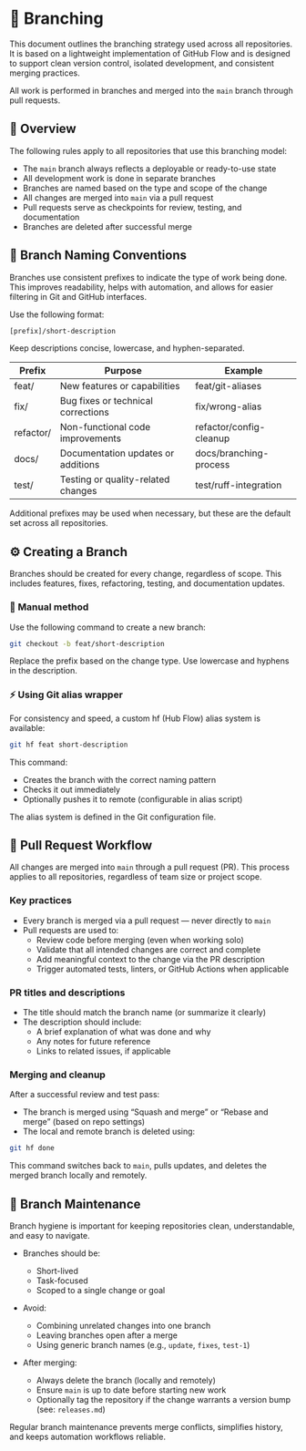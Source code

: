 # 🌿 Branching

This document outlines the branching strategy used across all repositories. It is based on a lightweight implementation of GitHub Flow and is designed to support clean version control, isolated development, and consistent merging practices.

All work is performed in branches and merged into the `main` branch through pull requests.

## 📌 Overview

The following rules apply to all repositories that use this branching model:

- The `main` branch always reflects a deployable or ready-to-use state
- All development work is done in separate branches
- Branches are named based on the type and scope of the change
- All changes are merged into `main` via a pull request
- Pull requests serve as checkpoints for review, testing, and documentation
- Branches are deleted after successful merge

## 🧱 Branch Naming Conventions

Branches use consistent prefixes to indicate the type of work being done. This improves readability, helps with automation, and allows for easier filtering in Git and GitHub interfaces.

Use the following format:

```bash
[prefix]/short-description
```

Keep descriptions concise, lowercase, and hyphen-separated.

| Prefix    | Purpose                            | Example                 |
| --------- | ---------------------------------- | ----------------------- |
| feat/     | New features or capabilities       | feat/git-aliases        |
| fix/      | Bug fixes or technical corrections | fix/wrong-alias         |
| refactor/ | Non-functional code improvements   | refactor/config-cleanup |
| docs/     | Documentation updates or additions | docs/branching-process  |
| test/     | Testing or quality-related changes | test/ruff-integration   |

Additional prefixes may be used when necessary, but these are the default set across all repositories.

## ⚙️ Creating a Branch

Branches should be created for every change, regardless of scope. This includes features, fixes, refactoring, testing, and documentation updates.

### 🧭 Manual method

Use the following command to create a new branch:

```bash
git checkout -b feat/short-description
```

Replace the prefix based on the change type. Use lowercase and hyphens in the description.

### ⚡ Using Git alias wrapper

For consistency and speed, a custom hf (Hub Flow) alias system is available:

```bash
git hf feat short-description
```

This command:

- Creates the branch with the correct naming pattern
- Checks it out immediately
- Optionally pushes it to remote (configurable in alias script)

The alias system is defined in the Git configuration file.

## 🔁 Pull Request Workflow

All changes are merged into `main` through a pull request (PR). This process applies to all repositories, regardless of team size or project scope.

### Key practices

- Every branch is merged via a pull request — never directly to `main`
- Pull requests are used to:
  - Review code before merging (even when working solo)
  - Validate that all intended changes are correct and complete
  - Add meaningful context to the change via the PR description
  - Trigger automated tests, linters, or GitHub Actions when applicable

### PR titles and descriptions

- The title should match the branch name (or summarize it clearly)
- The description should include:
  - A brief explanation of what was done and why
  - Any notes for future reference
  - Links to related issues, if applicable

### Merging and cleanup

After a successful review and test pass:

- The branch is merged using “Squash and merge” or “Rebase and merge” (based on repo settings)
- The local and remote branch is deleted using:

```bash
git hf done
```

This command switches back to `main`, pulls updates, and deletes the merged branch locally and remotely.

## 🧹 Branch Maintenance

Branch hygiene is important for keeping repositories clean, understandable, and easy to navigate.

- Branches should be:

  - Short-lived
  - Task-focused
  - Scoped to a single change or goal

- Avoid:

  - Combining unrelated changes into one branch
  - Leaving branches open after a merge
  - Using generic branch names (e.g., `update`, `fixes`, `test-1`)

- After merging:
  - Always delete the branch (locally and remotely)
  - Ensure `main` is up to date before starting new work
  - Optionally tag the repository if the change warrants a version bump (see: `releases.md`)

Regular branch maintenance prevents merge conflicts, simplifies history, and keeps automation workflows reliable.
